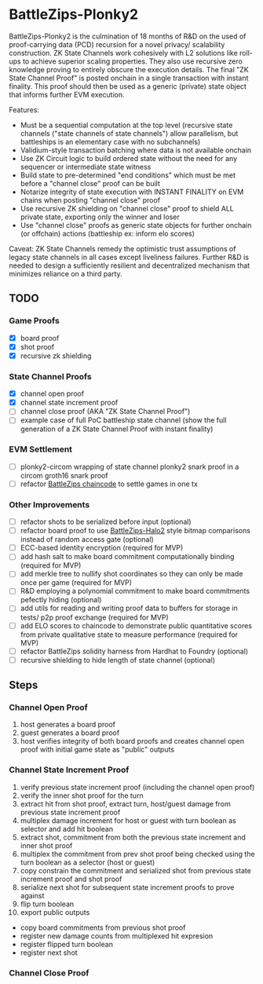 # BattleZips-Plonky2
BattleZips-Plonky2 is the culmination of 18 months of R&D on the used of proof-carrying data (PCD) recursion for a novel privacy/ scalability construction. ZK State Channels work cohesively with L2 solutions like roll-ups to achieve superior scaling properties. They also use recursive zero knowledge proving to entirely obscure the execution details. The final "ZK State Channel Proof" is posted onchain in a single transaction with instant finality. This proof should then be used as a generic (private) state object that informs further EVM execution.

Features:
  * Must be a sequential computation at the top level (recursive state channels ("state channels of state channels") allow parallelism, but battleships is an elementary case with no subchannels)
  * Validium-style transaction batching where data is not available onchain
  * Use ZK Circuit logic to build ordered state without the need for any sequencer or intermediate state witness
  * Build state to pre-determined "end conditions" which must be met before a "channel close" proof can be built
  * Notarize integrity of state execution with INSTANT FINALITY on EVM chains when posting "channel close" proof
  * Use recursive ZK shielding on "channel close" proof to shield ALL private state, exporting only the winner and loser
  * Use "channel close" proofs as generic state objects for further onchain (or offchain) actions (battleship ex: inform elo scores)

Caveat: ZK State Channels remedy the optimistic trust assumptions of legacy state channels in all cases except liveliness failures. Further R&D is needed to design a sufficiently resilient and decentralized mechanism that minimizes reliance on a third party.

## TODO
### Game Proofs 
 - [x] board proof
 - [x] shot proof
 - [x] recursive zk shielding

### State Channel Proofs
 - [x] channel open proof
 - [x] channel state increment proof 
 - [ ] channel close proof (AKA "ZK State Channel Proof")
 - [ ] example case of full PoC battleship state channel (show the full generation of a ZK State Channel Proof with instant finality)

### EVM Settlement
 - [ ] plonky2-circom wrapping of state channel plonky2 snark proof in a circom groth16 snark proof
 - [ ] refactor [BattleZips chaincode](https://github.com/BattleZips/BattleZips-Circom/blob/master/contracts/BattleshipGame.sol) to settle games in one tx

### Other Improvements
 - [ ] refactor shots to be serialized before input (optional)
 - [ ] refactor board proof to use [BattleZips-Halo2](https://github.com/BattleZips/BattleZips-Halo2) style bitmap comparisons instead of random access gate (optional)
 - [ ] ECC-based identity encryption (required for MVP)
 - [ ] add hash salt to make board commitment computationally binding (required for MVP)
 - [ ] add merkle tree to nullify shot coordinates so they can only be made once per game (required for MVP)
 - [ ] R&D employing a polynomial commitment to make board commitments pefectly hiding (optional)
 - [ ] add utils for reading and writing proof data to buffers for storage in tests/ p2p proof exchange (required for MVP)
 - [ ] add ELO scores to chaincode to demonstrate public quantitative scores from private qualitative state to measure performance (required for MVP)
 - [ ] refactor BattleZips solidity harness from Hardhat to Foundry (optional)
 - [ ] recursive shielding to hide length of state channel (optional)

## Steps
### Channel Open Proof
1. host generates a board proof
2. guest generates a board proof
3. host verifies integrity of both board proofs and creates channel open proof with initial game state as "public" outputs
### Channel State Increment Proof
1. verify previous state increment proof (including the channel open proof)
2. verify the inner shot proof for the turn
3. extract hit from shot proof, extract turn, host/guest damage from previous state increment proof
4. multiplex damage increment for host or guest with turn boolean as selector and add hit boolean
5. extract shot, commitment from both the previous state increment and inner shot proof
6. multiplex the commitment from prev shot proof being checked using the turn boolean as a selector (host or guest)
7. copy constrain the commitment and serialized shot from previous state increment proof and shot proof
8. serialize next shot for subsequent state increment proofs to prove against
9. flip turn boolean
10. export public outputs
  - copy board commitments from previous shot proof
  - register new damage counts from multiplexed hit expresion
  - register flipped turn boolean
  - register next shot
### Channel Close Proof
